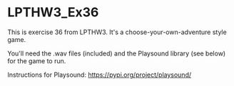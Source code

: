# LPTHW3_Ex36
This is exercise 36 from LPTHW3. It's a choose-your-own-adventure style game.

You'll need the .wav files (included) and the Playsound library (see below) for the game to run.

Instructions for Playsound:
https://pypi.org/project/playsound/
